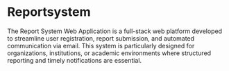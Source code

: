 # Reportsystem
The Report System Web Application is a full-stack web platform developed to streamline user registration, report submission, and automated communication via email. This system is particularly designed for organizations, institutions, or academic environments where structured reporting and timely notifications are essential.
